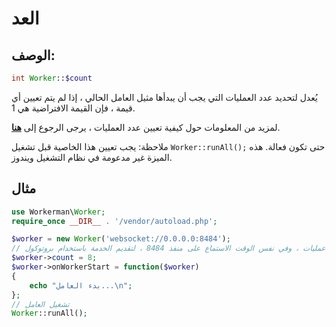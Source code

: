# العد

## الوصف:
```php
int Worker::$count
```

يُعدل لتحديد عدد العمليات التي يجب أن يبدأها مثيل العامل الحالي ، إذا لم يتم تعيين أي قيمة ، فإن القيمة الافتراضية هي 1.

لمزيد من المعلومات حول كيفية تعيين عدد العمليات ، يرجى الرجوع إلى [**هنا**](../faq/processes-count.md).

ملاحظة: يجب تعيين هذا الخاصية قبل تشغيل ```Worker::runAll();``` حتى تكون فعالة. هذه الميزة غير مدعومة في نظام التشغيل ويندوز.

## مثال

```php
use Workerman\Worker;
require_once __DIR__ . '/vendor/autoload.php';

$worker = new Worker('websocket://0.0.0.0:8484');
// بدء 8 عمليات ، وفي نفس الوقت الاستماع على منفذ 8484 ، لتقديم الخدمة باستخدام بروتوكول websocket
$worker->count = 8;
$worker->onWorkerStart = function($worker)
{
    echo "بدء العامل...\n";
};
// تشغيل العامل
Worker::runAll();
```
